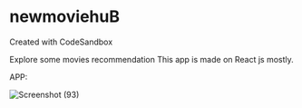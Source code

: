 # newmoviehuB
Created with CodeSandbox

Explore some movies recommendation
This app is made on React js mostly.

APP:

![Screenshot (93)](https://user-images.githubusercontent.com/108549299/199608851-41aeb91e-ea79-4f69-8945-58d24a23149e.png)

